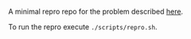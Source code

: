 A minimal repro repo for the problem described
[here](https://github.com/pantsbuild/pex/issues/664).

To run the repro execute `./scripts/repro.sh`.
